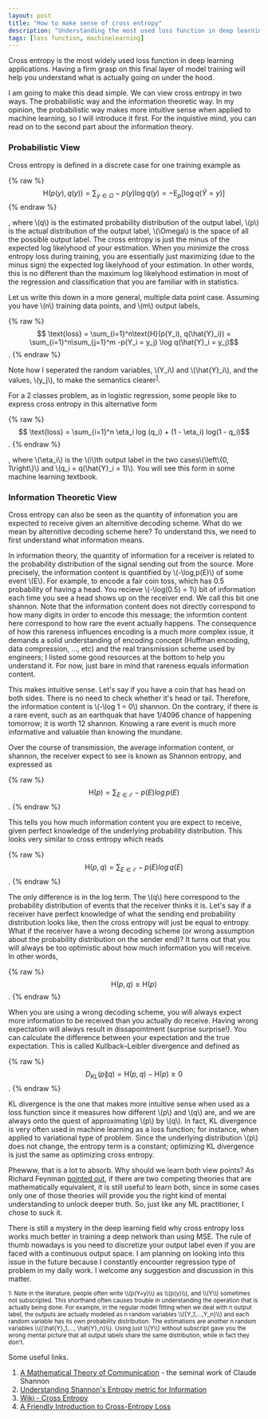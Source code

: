 ```yaml
---
layout: post
title: "How to make sense of cross entropy"
description: "Understanding the most used loss function in deep learning - cross entropy."
tags: [loss function, machinelearning]
---
```


Cross entropy is the most widely used loss function in deep learning applications. Having a firm grasp on this final layer of model training will help you understand what is actually going on under the hood. 

I am going to make this dead simple. We can view cross entropy in two ways. The probabilistic way and the information theoretic way. In my opinion, the probabilistic way makes more intuitive sense when applied to machine learning, so I will introduce it first. For the inquistive mind, you can read on to the second part about the information theory.


### Probabilistic View
Cross entropy is defined in a discrete case for one training example as

{% raw %}
$$\text{H}(p(y), q(y)) = \sum_{y \in \Omega} -p(y) \log q(y) = -\text{E}_{p}[\log q(\hat{Y}=y)]$$
{% endraw %}

, where \\(q\\) is the estimated probability distribution of the output label, \\(p\\) is the actual distribution of the output label, \\(\Omega\\) is the space of all the possible output label. The cross entropy is just the minus of the expected log likelyhood of your estimation. When you minimize the cross entropy loss during training, you are essentially just maximizing (due to the minus sign) the expected log likelyhood of your estimation. In other words, this is no different than the maximum log likelyhood estimation in most of the regression and classification that you are familiar with in statistics.

Let us write this down in a more general, multiple data point case. Assuming you have \\(n\\) training data points, and \\(m\\) output labels,

{% raw %}
$$ \text{loss} = \sum_{i=1}^n\text{H}(p(Y_i), q(\hat{Y}_i)) = \sum_{i=1}^n\sum_{j=1}^m -p(Y_i = y_j) \log q(\hat{Y}_i = y_j)$$.
{% endraw %}

Note how I seperated the random variables, \\(Y_i\\) and \\(\hat{Y}_i\\), and the values, \\(y_j\\), to make the semantics clearer<sup>[1](#footnote1)</sup>.

For a 2 classes problem, as in logistic regression, some people like to express cross entropy in this alternative form

{% raw %}
$$ \text{loss} = \sum_{i=1}^n \eta_i log (q_i) + (1 - \eta_i) log(1 - q_i)$$.
{% endraw %}

, where \\(\eta_i\\) is the \\(i\\)th output label in the two cases\\(\\left\\{0, 1\\right\\}\\) and \\(q_i = q(\hat{Y}_i = 1)\\). You will see this form in some machine learning textbook.


### Information Theoretic View
Cross entropy can also be seen as the quantity of information you are expected to receive given an alternitive decoding scheme. What do we mean by alternitive decoding scheme here? To understand this, we need to first understand what information means.

In information theory, the quantity of information for a receiver is related to the probability distribution of the signal sending out from the source. More precisely, the information content is quantified by \\(-\\log\,p(E)\\) of some event \\(E\\). For example, to encode a fair coin toss, which has 0.5 probability of having a head. You recieve \\(-\\log(0.5) = 1\\) bit of information each time you see a head shows up on the receiver end. We call this bit one shannon. Note that the information content does not directly correspond to how many digits in order to encode this message; the informtion content here correspond to how rare the event actually happens. The consequence of how this rareness influences encoding is a much more complex issue, it demands a solid understanding of encoding concept (Huffman encoding, data compression, ..., etc) and the real transmission scheme used by engineers; I listed some good resources at the bottom to help you understand it. For now, just bare in mind that rareness equals information content.

This makes intuitive sense. Let's say if you have a coin that has head on both sides. There is no need to check whether it's head or tail. Therefore, the information content is \\(-\\log 1 = 0\\) shannon. On the contrary, if there is a rare event, such as an earthquak that have 1/4096 chance of happening tomorrow; it is worth 12 shannon. Knowing a rare event is much more informative and valuable than knowing the mundane.

Over the course of transmission, the average information content, or shannon, the receiver expect to see is known as Shannon entropy, and expressed as

{% raw %}
$$ \text{H}(p) = \sum_{E \in \mathcal{E}} -p(E)log\, p(E) $$.
{% endraw %}

This tells you how much information content you are expect to receive, given perfect knowledge of the underlying probability distribution. This looks very similar to cross entropy which reads

{% raw %}
$$ \text{H}(p, q) = \sum_{E \in \mathcal{E}} -p(E)log\, q(E) $$.
{% endraw %}

 The only difference is in the log term. The \\(q\\) here correspond to the probability distribution of events that the receiver thinks it is. Let's say if a receiver have perfect knowledge of what the sending end probability distribution looks like, then the cross entropy will just be equal to entropy. What if the receiver have a wrong decoding scheme (or wrong assumption about the probability distribution on the sender end)? It turns out that you will always be too optimistic about how much information you will receive. In other words,

{% raw %}
$$ \text{H}(p, q) \ge \text{H}(p) $$.
{% endraw %}

When you are using a wrong decoding scheme, you will always expect more information to be received than you actually do receive. Having wrong expectation will always result in dissapointment (surprise surprise!). You can calculate the difference between your expectation and the true expectation. This is called Kullback–Leibler divergence and defined as

<!-- {% raw %}
$$ D_{KL}(p) = \text{H}(p, q) \le \text{H}(p) $$.
{% endraw %} -->

{% raw %}
$$ D_{KL}(p\|q) = \text{H}(p, q) - \text{H}(p) \ge 0 $$.
{% endraw %}

KL divergence is the one that makes more intuitive sense when used as a loss function since it measures how different \\(p\\) and \\(q\\) are, and we are always onto the quest of approximating \\(p\\) by \\(q\\). In fact, KL divergence is very often used in machine learning as a loss function; for instance, when applied to variational type of problem. Since the underlying distribution \\(p\\) does not change, the entropy term is a constant; optimizing KL divergence is just the same as optimizing cross entropy.

Phewww, that is a lot to absorb. Why should we learn both view points? As Richard Feynman [pointed out](https://www.youtube.com/watch?v=NM-zWTU7X-k&t=2s), if there are two competing theories that are mathematically equivalent, it is still useful to learn both, since in some cases only one of those theories will provide you the right kind of mental understanding to unlock deeper truth. So, just like any ML practitioner, I chose to suck it.

There is still a mystery in the deep learning field why cross entropy loss works much better in training a deep network than using MSE. The rule of thumb nowadays is you need to discretize your output label even if you are faced with a continuous output space. I am planning on looking into this issue in the future because I constantly encounter regression type of problem in my daily work. I welcome any suggestion and discussion in this matter.

<small>
<a name="footnote1">1</a>: Note in the literature, people often write \\(p(Y=y)\\) as \\(p(y)\\), and \\(Y\\) sometimes not subscripted. This shorthand often causes trouble in understanding the operation that is actually being done. For example, in the regular model fitting when we deal with n output label, the outputs are actually modeled as n random variables \\({Y_1,...,Y_n}\\) and each random variable has its own probability distribution. The estimations are another n random variables \\({\hat{Y}_1,..., \hat{Y}_n}\\). Using just \\(Y\\) without subscript gave you the wrong mental picture that all output labels share the same distribution, while in fact they don't.
</small>

Some useful links.

1. [A Mathematical Theory of Communication](http://worrydream.com/refs/Shannon%20-%20A%20Mathematical%20Theory%20of%20Communication.pdf) - the seminal work of Claude Shannon
2. [Understanding Shannon's Entropy metric for Information](https://arxiv.org/pdf/1405.2061.pdf)
3. [Wiki - Cross Entropy](https://www.google.com/url?sa=t&rct=j&q=&esrc=s&source=web&cd=1&cad=rja&uact=8&ved=0ahUKEwjJqcS3y6fTAhUosVQKHWu_B98QFgglMAA&url=https%3A%2F%2Fen.wikipedia.org%2Fwiki%2FCross_entropy&usg=AFQjCNFxTG-ICjvkx598wpX_6xhnq1Tw3Q&sig2=ZR6GFDjnUveOqbCLS_y1BQ)
4. [A Friendly Introduction to Cross-Entropy Loss](https://www.google.com/url?sa=t&rct=j&q=&esrc=s&source=web&cd=3&cad=rja&uact=8&ved=0ahUKEwjJqcS3y6fTAhUosVQKHWu_B98QFgg8MAI&url=https%3A%2F%2Frdipietro.github.io%2Ffriendly-intro-to-cross-entropy-loss%2F&usg=AFQjCNEJfYOWMzbYXcmLYJ2-iWFBB-Vj1Q&sig2=pD32vI_znICFohO-nXXchg)